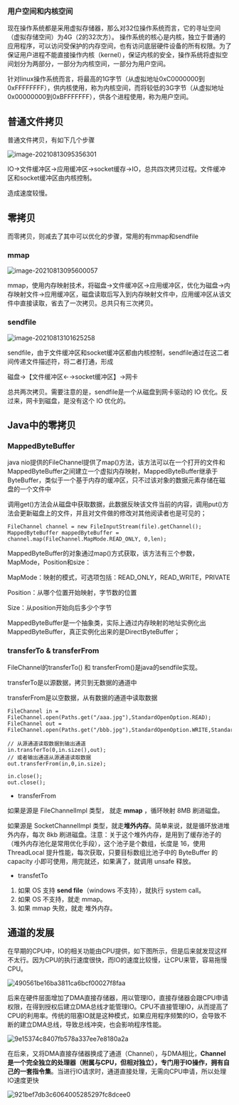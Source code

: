 ### 用户空间和内核空间

现在操作系统都是采用虚拟存储器，那么对32位操作系统而言，它的寻址空间（虚拟存储空间）为4G（2的32次方）。  操作系统的核心是内核，独立于普通的应用程序，可以访问受保护的内存空间，也有访问底层硬件设备的所有权限。为了保证用户进程不能直接操作内核（kernel），保证内核的安全，操作系统将虚拟空间划分为两部分，一部分为内核空间，一部分为用户空间。

针对linux操作系统而言，将最高的1G字节（从虚拟地址0xC0000000到0xFFFFFFFF），供内核使用，称为内核空间，而将较低的3G字节（从虚拟地址0x00000000到0xBFFFFFFF），供各个进程使用，称为用户空间。



## 普通文件拷贝

普通文件拷贝，有如下几个步骤

![image-20210813095356301](images/image-20210813095356301.png)

IO→文件缓冲区→应用缓冲区→socket缓存→IO，总共四次拷贝过程。文件缓冲区和socket缓冲区由内核控制。

造成速度较慢。



## 零拷贝

而零拷贝，则减去了其中可以优化的步骤，常用的有mmap和sendfile

### mmap

![image-20210813095600057](images/image-20210813095600057.png)



mmap，使用内存映射技术，将磁盘→文件缓冲区→应用缓冲区，优化为磁盘→内存映射文件→应用缓冲区，磁盘读取后写入到内存映射文件中，应用缓冲区从该文件中直接读取，省去了一次拷贝。总共只有三次拷贝。





### sendfile

![image-20210813101625258](images/image-20210813101625258.png)

sendfile，由于文件缓冲区和socket缓冲区都由内核控制，sendfile通过在这二者间传递文件描述符，将二者打通，形成

磁盘→【文件缓冲区←→socket缓冲区】→网卡

总共两次拷贝。需要注意的是，sendfile是一个从磁盘到网卡驱动的 IO 优化。反过来，网卡到磁盘，是没有这个 IO 优化的。





## Java中的零拷贝



### MappedByteBuffer

java nio提供的FileChannel提供了map()方法，该方法可以在一个打开的文件和MappedByteBuffer之间建立一个虚拟内存映射，MappedByteBuffer继承于ByteBuffer，类似于一个基于内存的缓冲区，只不过该对象的数据元素存储在磁盘的一个文件中

调用get()方法会从磁盘中获取数据，此数据反映该文件当前的内容，调用put()方法会更新磁盘上的文件，并且对文件做的修改对其他阅读者也是可见的；

```
FileChannel channel = new FileInputStream(file).getChannel();
MappedByteBuffer mappedByteBuffer = channel.map(FileChannel.MapMode.READ_ONLY, 0,len);
```



MappedByteBuffer的对象通过map()方式获取，该方法有三个参数，MapMode，Position和size：

MapMode：映射的模式，可选项包括：READ_ONLY，READ_WRITE，PRIVATE

Position：从哪个位置开始映射，字节数的位置

Size：从position开始向后多少个字节



MappedByteBuffer是一个抽象类，实际上通过内存映射的地址实例化出MappedByteBuffer，真正实例化出来的是DirectByteBuffer；





### transferTo & transferFrom 

FileChannel的transferTo() 和 transferFrom()是java的sendfile实现。 

transferTo是以源数据，拷贝到无数据的通道中

transferFrom是以空数据，从有数据的通道中读取数据

```
FileChannel in = FileChannel.open(Paths.get("/aaa.jpg"),StandardOpenOption.READ);
FileChannel out = FileChannel.open(Paths.get("/bbb.jpg"),StandardOpenOption.WRITE,StandardOpenOption.READ);

// 从源通道读取数据到输出通道
in.transferTo(0,in.size(),out);
// 或者输出通道从源通道读取数据
out.transferFrom(in,0,in.size);

in.close();
out.close();
```



- transferFrom

如果是源是 FileChannelImpl 类型， 就走 **mmap** ，循环映射 8MB 刷进磁盘。

如果源是 SocketChannelImpl 类型，就走**堆外内存**。简单来说，就是循环放进堆外内存，每次 8kb 刷进磁盘。注意：关于这个堆外内存，是用到了缓存池子的（堆外内存池化是常用优化手段），这个池子是个数组，长度是 16，使用 ThreadLocal 提升性能，每次获取，只要目标数组比池子中的 ByteBuffer 的 capacity 小即可使用，用完就还，如果满了，就调用 unsafe 释放。



- transfetTo

1. 如果 OS 支持 **send file**（windows 不支持），就执行 system call。
2. 如果 OS 不支持，就走 mmap。
3. 如果 mmap 失败，就走 堆外内存。





## 通道的发展

在早期的CPU中，IO的相关功能由CPU提供，如下图所示，但是后来就发现这样不太行。因为CPU的执行速度很快，而IO的速度比较慢，让CPU来管，容易拖慢CPU。

![490561be16ba3811ca6bcf00027f8faa](images/490561be16ba3811ca6bcf00027f8faa.png)



后来在硬件层面增加了DMA直接存储器，用以管理IO，直接存储器会跟CPU申请权限，在得到授权后建立DMA总线才能管理IO。CPU不直接管理IO，从而提高了CPU的利用率。传统的阻塞IO就是这种模式，如果应用程序频繁的IO，会导致不断的建立DMA总线，导致总线冲突，也会影响程序性能。

![9e15374c8407fb578a337ee7e8180a2a](images/9e15374c8407fb578a337ee7e8180a2a.png)



在后来，又将DMA直接存储器换成了通道（Channel），与DMA相比，**Channel是一个完全独立的处理器（附属与CPU，但相对独立），专门用于IO操作，拥有自己的一套指令集**。当进行IO请求时，通道直接处理，无需向CPU申请，所以处理IO速度更快

![921bef7db3c6064005285297fc8dcee0](images/921bef7db3c6064005285297fc8dcee0.png)